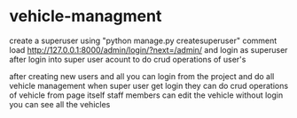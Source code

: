 # vehicle-managment
create a superuser using
"python manage.py createsuperuser" comment
load http://127.0.0.1:8000/admin/login/?next=/admin/ and login as superuser
after login into super user acount to do crud operations of user's

after creating new users and all you can login from the project and do all vehicle management 
when super user get login they can do crud operations of vehicle from page itself
staff members can edit the vehicle
without login you can see all the vehicles
